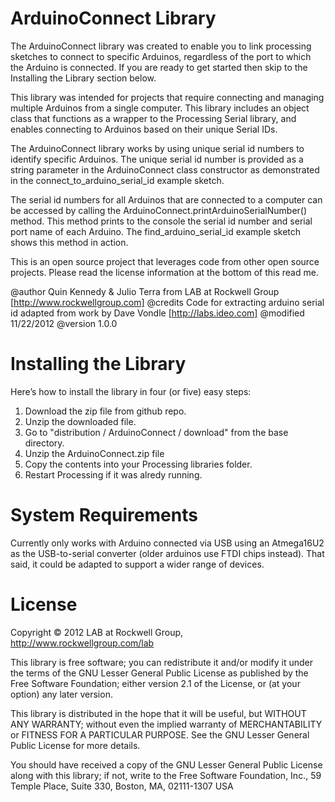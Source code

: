 ArduinoConnect Library  
======================  
  
The ArduinoConnect library was created to enable you to link processing sketches to connect to specific Arduinos, regardless of the port to which the Arduino is connected. If you are ready to get started then skip to the Installing the Library section below.
  
This library was intended for projects that require connecting and managing multiple Arduinos from a single computer. This library includes an object class that functions as a wrapper to the Processing Serial library, and enables connecting to Arduinos based on their unique Serial IDs.  
  
The ArduinoConnect library works by using unique serial id numbers to identify specific Arduinos. The unique serial id number is provided as a string parameter in the ArduinoConnect class constructor as demonstrated in the connect_to_arduino_serial_id example sketch.  
  
The serial id numbers for all Arduinos that are connected to a computer can be accessed by calling the ArduinoConnect.printArduinoSerialNumber() method. This method prints to the console the serial id number and serial port name of each Arduino. The find_arduino_serial_id example sketch shows this method in action.  

This is an open source project that leverages code from other open source projects. Please read the license information at the bottom of this read me.
  
@author    	Quin Kennedy & Julio Terra from LAB at Rockwell Group [http://www.rockwellgroup.com]
@credits   	Code for extracting arduino serial id adapted from work by Dave Vondle [http://labs.ideo.com]
@modified  	11/22/2012
@version   	1.0.0


Installing the Library  
======================   
  
Here’s how to install the library in four (or five) easy steps:  
1. Download the zip file from github repo.  
2. Unzip the downloaded file.  
3. Go to "distribution / ArduinoConnect / download" from the base directory.  
4. Unzip the ArduinoConnect.zip file
4. Copy the contents into your Processing libraries folder.  
5. Restart Processing if it was alredy running.  
  

System Requirements  
===================  
Currently only works with Arduino connected via USB using an Atmega16U2 as the USB-to-serial converter (older arduinos use FTDI chips instead). That said, it could be adapted to support a wider range of devices.   
  

License
==========
Copyright © 2012 LAB at Rockwell Group, http://www.rockwellgroup.com/lab  

This library is free software; you can redistribute it and/or modify it under the terms of the GNU Lesser General Public License as published by the Free Software Foundation; either version 2.1 of the License, or (at your option) any later version.

This library is distributed in the hope that it will be useful, but WITHOUT ANY WARRANTY; without even the implied warranty of MERCHANTABILITY or FITNESS FOR A PARTICULAR PURPOSE.  See the GNU Lesser General Public License for more details.

You should have received a copy of the GNU Lesser General Public License along with this library; if not, write to the Free Software Foundation, Inc., 59 Temple Place, Suite 330, Boston, MA, 02111-1307 USA
